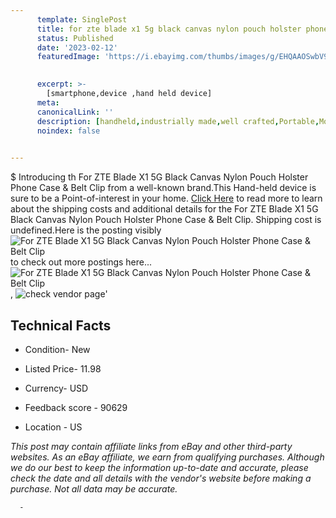 ```yaml
---
      template: SinglePost
      title: for zte blade x1 5g black canvas nylon pouch holster phone case belt clip
      status: Published
      date: '2023-02-12'
      featuredImage: 'https://i.ebayimg.com/thumbs/images/g/EHQAAOSwbV9fyvTi/s-l225.jpg'
       

      excerpt: >-
        [smartphone,device ,hand held device]
      meta:
      canonicalLink: ''
      description: [handheld,industrially made,well crafted,Portable,Mobile,Compact,Convenient,Lightweight,Maneuverable,Man-portable,Miniature,Carriable,Hand-held,Light,Holdable,Transportable,Mobile device,Pocket-sized,On-the-go,Wireless,Cordless,Compact size,Convenient size, smartphone,device ,hand held device]
      noindex: false
      

---
```

$
      Introducing th For ZTE Blade X1 5G Black Canvas Nylon Pouch Holster Phone Case & Belt Clip from a well-known brand.This Hand-held device  is sure to be a Point-of-interest in your home. [Click Here](https://www.ebay.com/itm/133785086085?hash=item1f26366885%3Ag%3AEHQAAOSwbV9fyvTi&mkevt=1&mkcid=1&mkrid=711-53200-19255-0&campid=%253CePNCampaignId%253E&customid=%253CreferenceId%253E&toolid=10049) to read more to learn about the shipping costs and additional details for the For ZTE Blade X1 5G Black Canvas Nylon Pouch Holster Phone Case & Belt Clip. Shipping cost is undefined.Here is the posting visibly ![For ZTE Blade X1 5G Black Canvas Nylon Pouch Holster Phone Case & Belt Clip](https://i.ebayimg.com/thumbs/images/g/EHQAAOSwbV9fyvTi/s-l225.jpg) to check out more postings here... ![For ZTE Blade X1 5G Black Canvas Nylon Pouch Holster Phone Case & Belt Clip](https://i.ebayimg.com/images/g/EHQAAOSwbV9fyvTi/s-l1200.jpg), ![check vendor page](https://origin-galleryplus.ebayimg.com/ws/web/133785086085_2_0_1/225x225.jpg,https://origin-galleryplus.ebayimg.com/ws/web/133785086085_3_0_1/225x225.jpg,https://origin-galleryplus.ebayimg.com/ws/web/133785086085_4_0_1/225x225.jpg,https://origin-galleryplus.ebayimg.com/ws/web/133785086085_5_0_1/225x225.jpg)'

      

 ## Technical Facts 



     
      

 - Condition- New 


      

 - Listed Price- 11.98 


      

 - Currency- USD 


      

 - Feedback score - 90629 


      

 - Location - US 


      
      

 *_This post may contain affiliate links from eBay and other third-party websites. As an eBay affiliate, we earn from qualifying purchases. Although we do our best to keep the information up-to-date and accurate, please check the date and all details with the vendor's website before making a purchase. Not all data may be accurate._*




      -
